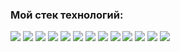 ### Мой стек технологий:

<img src="https://img.shields.io/badge/react-D8BFD8?style=for-the-badge&logo=react&logoColor=black"/> <img src="https://img.shields.io/badge/redux-D8BFD8?style=for-the-badge&logo=redux&logoColor=black"/> <img src="https://img.shields.io/badge/javascript-DDA0DD?style=for-the-badge&logo=javascript&logoColor=black"/> <img src="https://img.shields.io/badge/typescript-DDA0DD?style=for-the-badge&logo=typescript&logoColor=black"/> <img src="https://img.shields.io/badge/webpack-DA70D6?style=for-the-badge&logo=webpack&logoColor=black"/> <img src="https://img.shields.io/badge/HTML-BA55D3?style=for-the-badge&logo=html5&logoColor=black"/> <img src="https://img.shields.io/badge/CSS3-BA55D3?style=for-the-badge&logo=css3&logoColor=black"/> <img src="https://img.shields.io/badge/cypress-9370DB?style=for-the-badge&logo=cypress&logoColor=black"/> 
<img src="https://img.shields.io/badge/express-9370DB?style=for-the-badge&logo=express&logoColor=black"/> <img src="https://img.shields.io/badge/mongodb-9932CC?style=for-the-badge&logo=mongodb&logoColor=black"/> <img src="https://img.shields.io/badge/postgresql-9932CC?style=for-the-badge&logo=postgresql&logoColor=black"/> <img src="https://img.shields.io/badge/NodeJS-9400D3?style=for-the-badge&logo=node.js&logoColor=black"/> <img src="https://img.shields.io/badge/nestJs-9400D3?style=for-the-badge&logo=nestjs&logoColor=black"/> 
